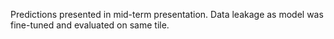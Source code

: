 Predictions presented in mid-term presentation. Data leakage as model was fine-tuned and evaluated on same tile.